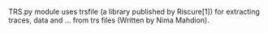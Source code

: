 TRS.py module uses trsfile (a library published by Riscure[1]) for extracting traces, data and ... from trs files (Written by Nima Mahdion).
